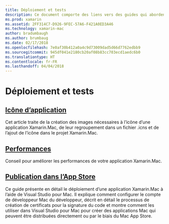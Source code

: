 ```yaml
---
title: Déploiement et tests
description: Ce document comporte des liens vers des guides qui abordent les icônes, les performances et la publication sur l’App Store.
ms.prod: xamarin
ms.assetid: 2FF314C7-D926-9FEC-57A6-F421A0ED3A46
ms.technology: xamarin-mac
author: bradumbaugh
ms.author: brumbaug
ms.date: 02/17/2018
ms.openlocfilehash: 7e0af30b412a0a4c9d73009dad5d66d7762edbb9
ms.sourcegitcommit: 945df041e2180cb20af08b83cc703ecd1aedc6b0
ms.translationtype: HT
ms.contentlocale: fr-FR
ms.lasthandoff: 04/04/2018
---
```

# <a name="deployment-and-testing"></a>Déploiement et tests

## <a name="application-iconapp-iconmd"></a>[Icône d’application](app-icon.md)

Cet article traite de la création des images nécessaires à l’icône d’une application Xamarin.Mac, de leur regroupement dans un fichier .icns et de l’ajout de l’icône dans le projet Xamarin.Mac.

## <a name="performanceperformancemd"></a>[Performances](performance.md)

Conseil pour améliorer les performances de votre application Xamarin.Mac.

## <a name="publishing-to-the-app-storepublishing-to-the-app-storeindexmd"></a>[Publication dans l’App Store](publishing-to-the-app-store/index.md)

Ce guide présente en détail le déploiement d’une application Xamarin.Mac à l’aide de Visual Studio pour Mac. Il explique comment configurer le compte de développeur Mac du développeur, décrit en détail le processus de création de certificats pour la signature du code et montre comment les utiliser dans Visual Studio pour Mac pour créer des applications Mac qui peuvent être distribuées directement ou par le biais du Mac App Store.
